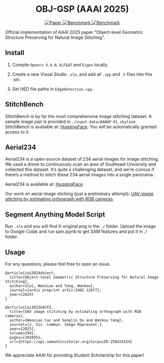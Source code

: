 <h1 align = "center">
OBJ-GSP (AAAI 2025)
</h1>

<p align="center">
    <a href="https://arxiv.org/abs/2402.12677">
        <img alt="Paper" src="http://img.shields.io/badge/Paper-arXiv%3A2402.12677-B31B1B.svg">
    </a>
    <a href="https://huggingface.co/datasets/RussRobin/StitchBench">
        <img alt="Benchmark" src="https://img.shields.io/badge/🤗%20Benchmark-StitchBench-blue">
    </a>
    <a href="https://huggingface.co/datasets/RussRobin/Aerial234">
        <img alt="Benchmark" src="https://img.shields.io/badge/🤗%20Benchmark-Aerial234-green">
    </a>
</p>


Official implementation of *AAAI 2025* paper "Object-level Geometric Structure Preserving for Natural Image Stitching".

## Install

1. Compile ```Opencv 4.4.0```, ```VLFEAT``` and ```Eigen``` locally.

2. Create a new Visual Studio ```.sln```, and add all ```.cpp``` and ```.h``` files into this .sln.

3. Set HED file paths in ```EdgeDetection.cpp```.

## StitchBench

StitchBench is by far the most comprehensive image stitching dataset.
A sample image pair is provided in ```./input-data/AANAP-01_skyline```. 
StitchBench is available at: 
[HuggingFace](https://huggingface.co/datasets/RussRobin/StitchBench). You will be automatically granted access to it.

## Aerial234
Aerial234 is a open-source dataset of 234 aerial images for image stitching.
We used a drone to continuously scan an area of Southeast University and collected this dataset. 
It’s quite a challenging dataset, and we’re curious if there’s a method to stitch these 234 aerial images into a single panorama.

Aerial234 is available at: [HuggingFace](https://huggingface.co/datasets/RussRobin/Aerial234).

Our work on aerial image stiching (just a preliminary attempt): 
[UAV image stitching by estimating orthograph with RGB cameras](https://www.sciencedirect.com/science/article/pii/S1047320323000858).

## Segment Anything Model Script
Run ```.sln``` and you will find 0-original.png in the ```./``` folder.
Upload the image to Google Colab and run sam.ipynb to get SAM features and put it in ./ folder.

## Usage
For any questions, please feel free to open an issue.
```
@article{cai2024object,
  title={Object-level Geometric Structure Preserving for Natural Image Stitching},
  author={Cai, Wenxiao and Yang, Wankou},
  journal={arXiv preprint arXiv:2402.12677},
  year={2024}
}
```

```
@article{Cai2023UAVIS,
  title={UAV image stitching by estimating orthograph with RGB cameras},
  author={Wenxiao Cai and Songlin Du and Wankou Yang},
  journal={J. Vis. Commun. Image Represent.},
  year={2023},
  volume={94},
  pages={103835},
  url={https://api.semanticscholar.org/CorpusID:258424154}
}
```

We appreciate AAAI for providing Student Scholarship for this paper!